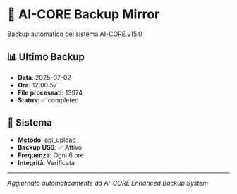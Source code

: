 # 🧬 AI-CORE Backup Mirror

Backup automatico del sistema AI-CORE v15.0

## 📊 Ultimo Backup
- **Data**: 2025-07-02
- **Ora**: 12:00:57
- **File processati**: 13974
- **Status**: ✅ completed

## 🎯 Sistema
- **Metodo**: api_upload
- **Backup USB**: ✅ Attivo
- **Frequenza**: Ogni 6 ore
- **Integrità**: Verificata

---
*Aggiornato automaticamente da AI-CORE Enhanced Backup System*
